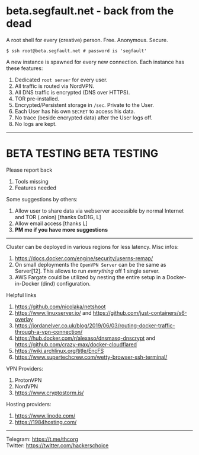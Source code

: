 # beta.segfault.net - back from the dead


A root shell for every (creative) person. Free. Anonymous. Secure.

```shell
$ ssh root@beta.segfault.net # password is 'segfault'
```

A new instance is spawned for every new connection. Each instance has these features:
1. Dedicated ```root server``` for every user.
1. All traffic is routed via NordVPN.
1. All DNS traffic is encrypted (DNS over HTTPS).
1. TOR pre-installed.
1. Encrypted/Persistent storage in ```/sec```. Private to the User.
1. Each User has his own ```SECRET``` to access his data.
1. No trace (beside encrypted data) after the User logs off.
1. No logs are kept.

---
# BETA TESTING BETA TESTING

Please report back
1. Tools missing
1. Features needed

Some suggestions by others:
1. Allow user to share data via webserver accessible by normal Internet and TOR (.onion) [thanks 0xD1G, L]
1. Allow email access [thanks L]
1. **PM me if you have more suggestions** 
---

Cluster can be deployed in various regions for less latency.
Misc infos:
1. https://docs.docker.com/engine/security/userns-remap/
1. On small deployments the ```OpenVPN Server``` can be the same as Server[12]. This allows to run *everything* off 1 single server.
1. AWS Fargate could be utilized by nesting the entire setup in a Docker-in-Docker (dind) configuration.

Helpful links
1. https://github.com/nicolaka/netshoot
1. https://www.linuxserver.io/ and https://github.com/just-containers/s6-overlay
1. https://jordanelver.co.uk/blog/2019/06/03/routing-docker-traffic-through-a-vpn-connection/ 
1. https://hub.docker.com/r/alexaso/dnsmasq-dnscrypt and https://github.com/crazy-max/docker-cloudflared
2. https://wiki.archlinux.org/title/EncFS
3. https://www.supertechcrew.com/wetty-browser-ssh-terminal/

VPN Providers:
1. ProtonVPN
1. NordVPN
1. https://www.cryptostorm.is/

Hosting providers:
1. https://www.linode.com/
1. https://1984hosting.com/

---
Telegram: https://t.me/thcorg  
Twitter: https://twitter.com/hackerschoice

